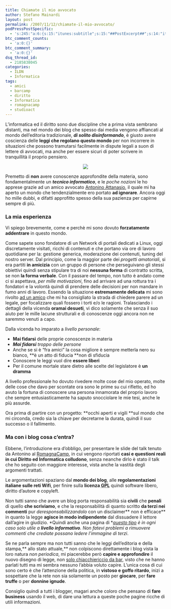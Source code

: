```yaml
---
title: Chiamate il mio avvocato
author: Stefano Mainardi
layout: post
permalink: /2007/11/12/chiamate-il-mio-avvocato/
podPressPostSpecific:
  - 's:245:"a:6:{s:15:"itunes:subtitle";s:15:"##PostExcerpt##";s:14:"itunes:summary";s:15:"##PostExcerpt##";s:15:"itunes:keywords";s:17:"##WordPressCats##";s:13:"itunes:author";s:10:"##Global##";s:15:"itunes:explicit";s:2:"No";s:12:"itunes:block";s:2:"No";}";'
btc_comment_counts:
  - 'a:0:{}'
btc_comment_summary:
  - 'a:0:{}'
dsq_thread_id:
  - 2185838045
categories:
  - ILDN
  - Informatica
tags:
  - amici
  - barcamp
  - diritto
  - Informatica
  - romagnacamp
  - studioact
---
```

L&#8217;informatica ed il diritto sono due discipline che a prima vista sembrano distanti, ma nel mondo dei blog che spesso dai media vengono affiancati al mondo dell&#8217;editoria tradizionale, ***di solito disinformando***, è giusto avere coscienza delle **leggi che regolano questo mondo** per non incorrere in situazioni che possono tramutarsi facilmente in dispute legali a suon di lettere di avvocati, ma anche per essere sicuri di poter scrivere in tranquillità il proprio pensiero.

<p style="text-align: center">
  <img src="http://www.stefanomainardi.com/wp-content/uploads/Varie/avvocati.gif" />
</p>

Premetto di **non** avere conoscenze approfondite della materia, sono fondamentalmente un ***tecnico informatico***, e le *poche nozioni* le ho apprese grazie ad un amico avvocato <a href="http://www.studioact.it" target="_blank">Antonino Attanasio</a>, il quale mi ha aperto un mondo che tendenzialmente ero portato **ad ignorare**. Ancora oggi ho mille dubbi, e difatti approfitto spesso della sua pazienza per capirne sempre di più.

<!--more-->

### La mia esperienza

Vi spiego brevemente, come e perchè mi sono dovuto **forzatamente addentrare** in questo mondo.

Come sapete sono fondatore di un Network di portali dedicati a Linux, oggi discretamente visitati, ricchi di contenuti e che portano via ore di lavoro quotidiane per la: gestione generica, moderazione dei contenuti, tuning del nostro server. Dal principio, come la maggior parte dei *progetti amatoriali*, si era partiti **in amicizia** con un gruppo di persone che perseguivano gli stessi obiettivi quindi senza stipulare tra di noi **nessuna forma** di contratto scritta, se non **la forma verbale**. Con il passare del tempo, non tutto è andato come ci si aspettava, *per mille motivazioni*, fino ad arrivare ad una rottura tra i fondatori e la volontà quindi di prendere delle decisioni per non mandare in fumo anni di lavoro. Essendo la situazione **estremamente delicata** mi sono rivolto <a href="http://www.koolinus.net/blog" target="_blank">ad un amico</a> che mi ha consigliato la strada di chiedere parere ad un legale, per focalizzare quali fossero i torti e/o le ragioni. Tralasciando i dettagli della vicenda **oramai desueti**, vi dico solamente che senza il suo aiuto per le mille lacune strutturali e di conoscenze oggi ancora non ne saremmo venuti a capo.

Dalla vicenda ho imparato a *livello personale*:

*   **Mai fidarsi** delle proprie conoscenze in materia
*   ***Mai fidarsi** troppo delle persone*
*   Anche se si è &#8220;fra amici&#8221; la cosa migliore è sempre metterla nero su bianco, **è un atto di fiducia **non di sfiducia
*   Conoscere le leggi vuol dire **essere liberi**
*   Per il comune mortale stare dietro alle scelte del legislatore è **un dramma**

A livello professionale ho dovuto rivedere molte cose del mio operato, molte delle cose che davo per scontate ora sono le prime su cui rifletto, ed ho avuto la fortuna di conoscere una persona innamorata del proprio lavoro che sempre entusiasticamente ha saputo snocciolare le mie tesi, anche le più assurde.

Ora prima di partire con un progetto: **occhi aperti e vigili **sul mondo che mi circonda, credo sia la chiave per decretarne la durata, quindi il suo successo o il fallimento.

### Ma con i blog cosa c&#8217;entra?

Ebbene, l&#8217;introduzione era d&#8217;obbligo, per presentare le slide del talk tenuto da Antonino al <a href="http://www.barcamp.org/RomagnaCamp" target="_blank">RomagnaCamp</a>, in cui vengono riportati **casi e questioni reali in cui Diritto ed Informatica colludono**, senza neanche dirlo è stato il talk che ho seguito con maggiore interesse, vista anche la vastità degli argomenti trattati.

<div style="width:425px;text-align:left" id="__ss_163631">
</div>

Le argomentazioni spaziano dal **mondo dei blog**, alle **regolamentazioni italiane sulle reti Wifi**, per finire sulla **licenza <acronym title="General Public License">GPL</acronym>** quindi software libero, diritto d&#8217;autore e copyleft.

Non tutti sanno che avere un blog porta responsabilità sia **civili** che **penali** di quello **che scriviamo**, e che la responsabilità di quanto scritto **da terzi nei commenti** pur *deresponsabilizzandolo* con un disclaimer** non è efficace** in quanto la legge **agisce in modo indipendente** dal dissuadere il lettore dall&#8217;agire in giudizio. *Quindi anche una pagina di **[questo tipo][1] è in ogni caso solo utile a **livello informativo**. Non fatevi problemi a rimuovere commenti che crediate possano ledere l&#8217;immagine di terzi*.

Se ne parla sempre ma non tutti sanno che le leggi dell&#8217;editoria e della stampa,** allo stato attuale,** non colpiscono direttamente i blog vista la loro natura *non periodica*, mi piacerebbe però **capire e approfondire** il nuovo disegno di legge, non [solo chiacchiericcio da bar][2], visto che ne hanno parlati tutti ma mi sembra nessuno l&#8217;abbia voluto capire. L&#8217;unica cosa di cui sono certo è che l&#8217;attenzione della politica, in **vistoso e goffo ritardo**, inizi a sospettare che la rete non sia solamente un posto per **giocare**, per **fare truffe** o per **donnine ignude**.

Consiglio quindi a tutti i blogger, magari anche coloro che pensano di **fare business** usando il web, di dare una lettura a queste poche pagine ricche di utili informazioni.

 [1]: http://www.stefanomainardi.com/informazioni/
 [2]: http://it.blogbabel.com/search/entries/ddl%20levi/